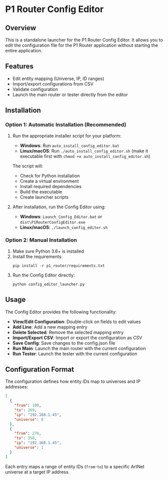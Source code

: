 # P1 Router Config Editor

## Overview
This is a standalone launcher for the P1 Router Config Editor. It allows you to edit the configuration file for the P1 Router application without starting the entire application.

## Features
- Edit entity mapping (Universe, IP, ID ranges)
- Import/export configurations from CSV
- Validate configuration
- Launch the main router or tester directly from the editor

## Installation

### Option 1: Automatic Installation (Recommended)
1. Run the appropriate installer script for your platform:
   - **Windows**: Run `auto_install_config_editor.bat`
   - **Linux/macOS**: Run `./auto_install_config_editor.sh` (make it executable first with `chmod +x auto_install_config_editor.sh`)

   The script will:
   - Check for Python installation
   - Create a virtual environment
   - Install required dependencies
   - Build the executable
   - Create launcher scripts

2. After installation, run the Config Editor using:
   - **Windows**: `Launch_Config_Editor.bat` or `dist\P1RouterConfigEditor.exe`
   - **Linux/macOS**: `./launch_config_editor.sh`

### Option 2: Manual Installation
1. Make sure Python 3.6+ is installed
2. Install the requirements:
   ```
   pip install -r p1_router/requirements.txt
   ```
3. Run the Config Editor directly:
   ```
   python config_editor_launcher.py
   ```

## Usage

The Config Editor provides the following functionality:

- **View/Edit Configuration**: Double-click on fields to edit values
- **Add Line**: Add a new mapping entry
- **Delete Selected**: Remove the selected mapping entry
- **Import/Export CSV**: Import or export the configuration as CSV
- **Save Config**: Save changes to the config.json file
- **Run Main**: Launch the main router with the current configuration
- **Run Tester**: Launch the tester with the current configuration

## Configuration Format

The configuration defines how entity IDs map to universes and IP addresses:

```json
[
  {
    "from": 100,
    "to": 269,
    "ip": "192.168.1.45",
    "universe": 0
  },
  {
    "from": 270,
    "to": 358,
    "ip": "192.168.1.45",
    "universe": 1
  }
]
```

Each entry maps a range of entity IDs (`from`-`to`) to a specific ArtNet universe at a target IP address. 